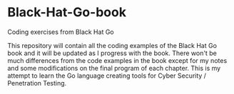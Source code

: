 # Black-Hat-Go-book
Coding exercises from Black Hat Go

This repository will contain all the coding examples of the Black Hat Go book and it will be updated as I progress with the book.
There won't be much differences from the code examples in the book except for my notes and some modifications on the final program 
of each chapter.
This is my attempt to learn the Go language creating tools for Cyber Security / Penetration Testing.


